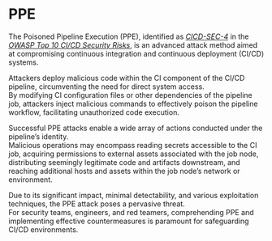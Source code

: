 # PPE

The Poisoned Pipeline Execution (PPE), identified as [*CICD-SEC-4*](https://owasp.org/www-project-top-10-ci-cd-security-risks/CICD-SEC-04-Poisoned-Pipeline-Execution) in the [*OWASP Top 10 CI/CD Security Risks*](https://owasp.org/www-project-top-10-ci-cd-security-risks/), is an advanced attack method aimed at compromising continuous integration and continuous deployment (CI/CD) systems.  

Attackers deploy malicious code within the CI component of the CI/CD pipeline, circumventing the need for direct system access.  
By modifying CI configuration files or other dependencies of the pipeline job, attackers inject malicious commands to effectively poison the pipeline workflow, facilitating unauthorized code execution.  

Successful PPE attacks enable a wide array of actions conducted under the pipeline’s identity.  
Malicious operations may encompass reading secrets accessible to the CI job, acquiring permissions to external assets associated with the job node, distributing seemingly legitimate code and artifacts downstream, and reaching additional hosts and assets within the job node’s network or environment.  

Due to its significant impact, minimal detectability, and various exploitation techniques, the PPE attack poses a pervasive threat.  
For security teams, engineers, and red teamers, comprehending PPE and implementing effective countermeasures is paramount for safeguarding CI/CD environments.  

